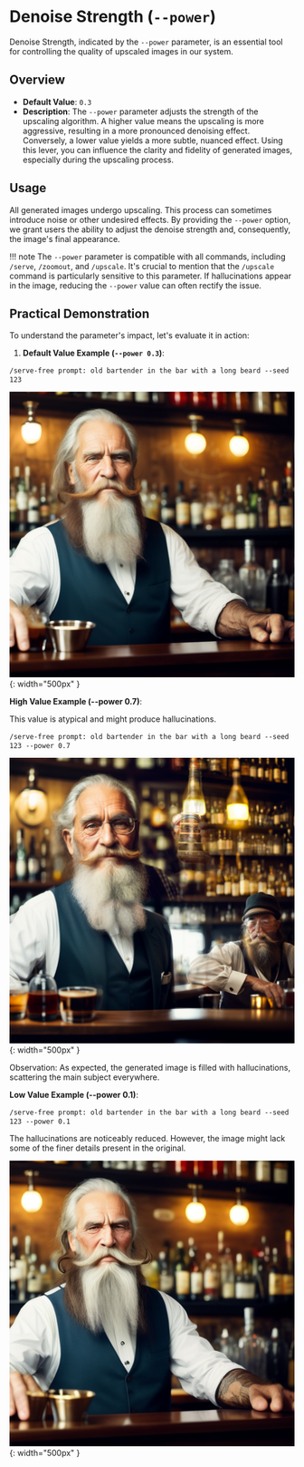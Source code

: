 # Denoise Strength (`--power`)

Denoise Strength, indicated by the `--power` parameter, is an essential tool for controlling the quality of upscaled images in our system.

## Overview

- **Default Value**: `0.3`
- **Description**: The `--power` parameter adjusts the strength of the upscaling algorithm. A higher value means the upscaling is more aggressive, resulting in a more pronounced denoising effect. Conversely, a lower value yields a more subtle, nuanced effect. Using this lever, you can influence the clarity and fidelity of generated images, especially during the upscaling process.

## Usage

All generated images undergo upscaling. This process can sometimes introduce noise or other undesired effects. By providing the `--power` option, we grant users the ability to adjust the denoise strength and, consequently, the image's final appearance. 

!!! note
    The `--power` parameter is compatible with all commands, including `/serve`, `/zoomout`, and `/upscale`. It's crucial to mention that the `/upscale` command is particularly sensitive to this parameter. If hallucinations appear in the image, reducing the `--power` value can often rectify the issue.

## Practical Demonstration

To understand the parameter's impact, let's evaluate it in action:

1. **Default Value Example (`--power 0.3`)**:

```plaintext
/serve-free prompt: old bartender in the bar with a long beard --seed 123
```

![Image 1](1_starting_image.png){: width="500px" }

**High Value Example (--power 0.7)**:

This value is atypical and might produce hallucinations.

```plaintext
/serve-free prompt: old bartender in the bar with a long beard --seed 123 --power 0.7
```
![Image 2](2_high_denoise.png){: width="500px" }

Observation: As expected, the generated image is filled with hallucinations, scattering the main subject everywhere.

**Low Value Example (--power 0.1)**:

```plaintext
/serve-free prompt: old bartender in the bar with a long beard --seed 123 --power 0.1
```

The hallucinations are noticeably reduced. However, the image might lack some of the finer details present in the original.

![Image 3](3_low_denoise.png){: width="500px" }
